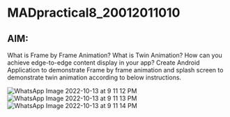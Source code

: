 # MADpractical8_20012011010

## AIM:
What is Frame by Frame Animation? What is Twin Animation? How can you achieve edge-to-edge content display in your app?  Create Android Application to demonstrate Frame by frame animation and splash screen to demonstrate twin animation according to below instructions.

![WhatsApp Image 2022-10-13 at 9 11 12 PM](https://user-images.githubusercontent.com/85282697/195642999-6d4895d1-0ac5-4fdc-ae9d-f8af9da439f8.jpeg)
![WhatsApp Image 2022-10-13 at 9 11 13 PM](https://user-images.githubusercontent.com/85282697/195643041-dbed2090-4ebd-463b-962c-2f0f91eb8730.jpeg)
![WhatsApp Image 2022-10-13 at 9 11 14 PM](https://user-images.githubusercontent.com/85282697/195643043-0f3a59b5-0942-40df-b500-4c6f92302970.jpeg)
